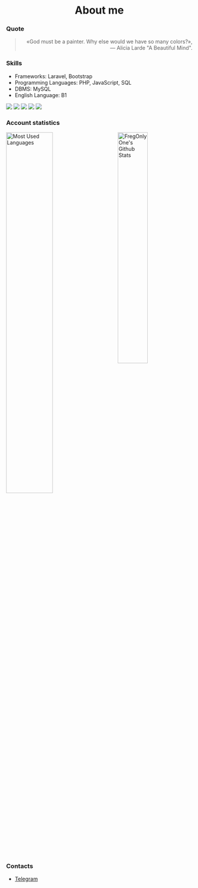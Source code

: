 <!-- Specially written in HTML. -->
<h1 align="center">About me</h1>
<div>
  <h3>Quote</h3>
  <blockquote align="right">
    <p>
      «God must be a painter. Why else would we have so many colors?», — Alicia Larde "A Beautiful Mind". 
    </p>
  </blockquote>
</div>
<div>
  <h3>Skills</h3>
  <ul>
    <li>
      Frameworks: Laravel, Bootstrap
    </li>
    <li>
      Programming Languages: PHP, JavaScript, SQL
    </li>
    <li>
      DBMS: MySQL
    </li>
    <li>
      English Language: B1
    </li>
  </ul>
  <div>
    <img src="https://img.shields.io/badge/-Linux-2b2b2b?style=for-the-badge&logo=archlinux"/>
    <img src="https://img.shields.io/badge/-Bash-2b2b2b?style=for-the-badge&logo=gnubash"/>
    <img src="https://img.shields.io/badge/-Docker-2b2b2b?style=for-the-badge&logo=docker"/>
    <img src="https://img.shields.io/badge/-Figma-2b2b2b?style=for-the-badge&logo=figma"/>
    <img src="https://img.shields.io/badge/-Git-2b2b2b?style=for-the-badge&logo=git"/>
  </div>
</div>
<div>
  <h3>Account statistics</h3>
  <div>
    <img alt="Most Used Languages" width=50%
    src="https://github-readme-stats.vercel.app/api?username=Frestein&show_icons=true&theme=tokyonight"/>
    <img align="right" alt="FregOnlyOne's Github Stats" width=40%
    src="https://github-readme-stats.vercel.app/api/top-langs/?username=Frestein&layout=compact&theme=tokyonight"/>
  </div>
</div>
<div>
  <h3>Contacts</h3>
  <div>
    <ul>
      <li>
        <a href="https://t.me/fresteinart">Telegram</a>
      </li>
    </ul>
  </div>
</div>
